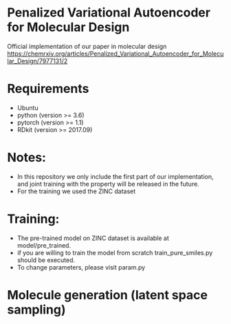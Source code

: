 # Penalized Variational Autoencoder for Molecular Design
Official implementation of our paper in molecular design https://chemrxiv.org/articles/Penalized_Variational_Autoencoder_for_Molecular_Design/7977131/2

# Requirements
- Ubuntu
- python (version >= 3.6)
- pytorch (version >= 1.1)
- RDkit (version >=  2017.09)

# Notes:
- In this repository we only include the first part of our implementation, and joint training with the property will be released in the future. 
- For the training we used the ZINC dataset

# Training:
- The pre-trained model on ZINC dataset is available at model/pre_trained. 
- if you are willing to train the model from scratch train_pure_smiles.py should be executed.
- To change parameters, please visit param.py


# Molecule generation (latent space sampling)

